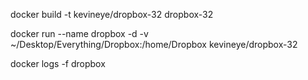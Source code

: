 docker build -t kevineye/dropbox-32 dropbox-32

docker run --name dropbox -d -v ~/Desktop/Everything/Dropbox:/home/Dropbox kevineye/dropbox-32

docker logs -f dropbox
